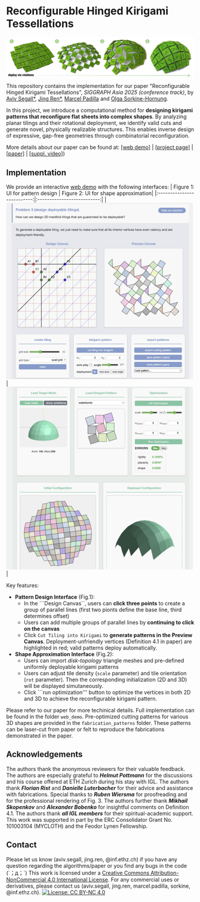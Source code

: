 # Reconfigurable Hinged Kirigami Tessellations
<p>
<img align="center"  src="./figs/teaser.jpg" width="1000">
</p>

This repository contains the implementation for our paper "Reconfigurable Hinged Kirigami Tessellations", *SIGGRAPH Asia 2025 (conference track)*, by [Aviv Segall*](https://igl.ethz.ch/people/), [Jing Ren*](https://ren-jing.com/), [Marcel Padilla](https://marcelpadilla.com/) and [Olga Sorkine-Hornung](https://igl.ethz.ch/people/sorkine).


In this project, we introduce a computational method for **designing kirigami patterns that reconfigure flat sheets into complex shapes**. By analyzing planar tilings and their rotational deployment, we identify valid cuts and generate novel, physically realizable structures. This enables inverse design of expressive, gap-free geometries through combinatorial reconfiguration.

More details about our paper can be found at: [[web demo]]() | [[project page]](https://igl.ethz.ch/projects/kirigami/) | [[paper]]() | [[suppl. video]](https://www.youtube.com/watch?v=DyvxWxhdnbg)) 

## Implementation
We provide an interactive [web demo]() with the following interfaces:
| Figure 1: UI for pattern design | Figure 2: UI for shape approximation|
|:--------------------------:|:--------------------------:|
| <img src="./figs/eg_ui1.jpg" alt="Style variations without stroke" width="500"/> | <img src="./figs/eg_ui2.jpg" alt="Style variations with stroke" width="500"/>|

Key features:
- **Pattern Design Interface** (Fig.1):
  - In the ```Design Canvas``, users can **click three points** to create a group of parallel lines (first two pionts define the base line, third determines offset)
  - Users can add multiple groups of parallel lines by **continuing to click on the canvas**
  - Click ```Cut Tiling into Kirigami``` to **generate patterns in the Preview Canvas**. Deployment-unfriendly vertices (Definition 4.1 in paper) are highlighted in red; valid patterns deploy automatically.
- **Shape Approximation Interface** (Fig.2):
  -  Users can import *disk-topology* triangle meshes and pre-defined uniformly deployable kirigami patterns
  -  Users can adjust tile density (```scale``` parameter) and tile orientation (```rot``` parameter).  Then the corresponding initialization (2D and 3D) will be displayed simutaneously.
  -  Click ```run optimization''' button to optimize the vertices in both 2D and 3D to achieve the reconfigurable kirigami pattern.


Please refer to our paper for more techinical details. Full implementation can be found in the folder ```web_demo```. 
Pre-optimized cutting patterns for various 3D shapes are provided in the ```fabrication_patterns``` folder. 
These patterns can be laser-cut from paper or felt to reproduce the fabrications demonstrated in the paper.

## Acknowledgements
The authors thank the anonymous reviewers for their valuable
feedback. 
The authors are especially grateful to ***Helmut Pottmann***
for the discussions and his course offered at ETH Zurich during
his stay with IGL. 
The authors thank ***Florian Rist*** and ***Danielle Luterbacher*** for their advice and assistance with fabrications. 
Special thanks to ***Ruben Wiersma*** for proofreading and for the professional
rendering of Fig. 3. 
The authors further thank ***Mikhail Skopenkov*** and ***Alexander Bobenko*** for insightful comments on Definition 4.1.
The authors thank ***all IGL members*** for their spiritual-academic
support. This work was supported in part by the ERC Consolidator
Grant No. 101003104 (MYCLOTH) and the Feodor Lynen Fellowship.

## Contact
Please let us know (aviv.segall, jing.ren, @inf.ethz.ch) if you have any question regarding the algorithms/paper or you find any bugs in the code (´；д；`)
This work is licensed under a [Creative Commons Attribution-NonCommercial 4.0 International License](http://creativecommons.org/licenses/by-nc/4.0/). For any commercial uses or derivatives, please contact us (aviv.segall, jing.ren, marcel.padilla, sorkine, @inf.ethz.ch). [![License: CC BY-NC 4.0](https://img.shields.io/badge/License-CC%20BY--NC%204.0-lightgrey.svg)](https://creativecommons.org/licenses/by-nc/4.0/)
